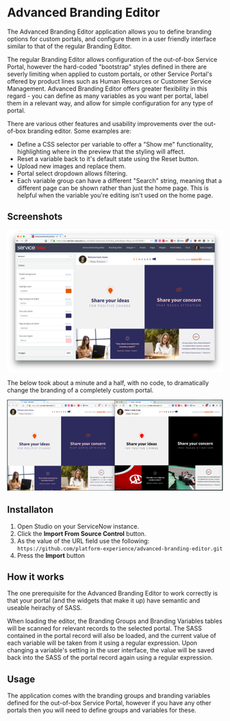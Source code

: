 Advanced Branding Editor
==================
The Advanced Branding Editor application allows you to define branding options for custom portals, and configure them in a user friendly interface similar to that of the regular Branding Editor.

The regular Branding Editor allows configuration of the out-of-box Service Portal, however the hard-coded "bootstrap" styles defined in there are severly limiting when applied to custom portals, or other Service Portal's offered by product lines such as Human Resources or Customer Service Management. Advanced Branding Editor offers greater flexibility in this regard - you can define as many variables as you want per portal, label them in a relevant way, and allow for simple configuration for any type of portal.

There are various other features and usability improvements over the out-of-box branding editor. Some examples are:

- Define a CSS selector per variable to offer a "Show me" functionality, highlighting where in the preview that the styling will affect.
- Reset a variable back to it's default state using the Reset button.
- Upload new images and replace them.
- Portal select dropdown allows filtering.
- Each variable group can have a different "Search" string, meaning that a different page can be shown rather than just the home page. This is helpful when the variable you're editing isn't used on the home page.

Screenshots
-------------------

<img src="screenshot.png">

The below took about a minute and a half, with no code, to dramatically change the branding of a completely custom portal.

<img src="abe.png">

Installaton
-------------------
1. Open Studio on your ServiceNow instance.
2. Click the **Import From Source Control** button.
3. As the value of the URL field use the following:
	`https://github.com/platform-experience/advanced-branding-editor.git`
4. Press the **Import** button

How it works
-------------------
The one prerequisite for the Advanced Branding Editor to work correctly is that your portal (and the widgets that make it up) have semantic and useable heirachy of SASS.

When loading the editor, the Branding Groups and Branding Variables tables will be scanned for relevant records to the selected portal. The SASS contained in the portal record will also be loaded, and the current value of each variable will be taken from it using a regular expression. Upon changing a variable's setting in the user interface, the value will be saved back into the SASS of the portal record again using a regular expression.

Usage
-------------------
The application comes with the branding groups and branding variables defined for the out-of-box Service Portal, however if you have any other portals then you will need to define groups and variables for these.

